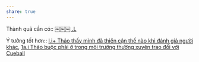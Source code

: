 ```yaml
---
share: true
---
```

Thành quả cần có:: [￼￼￼ .L](%EF%BF%BC%EF%BF%BC%EF%BF%BC%20.L.md)

Ý tưởng tốt hơn:: [l.i+ Thảo thấy mình đã thiển cận thế nào khi đánh giá người khác](l.i+%20Th%E1%BA%A3o%20th%E1%BA%A5y%20m%C3%ACnh%20%C4%91%C3%A3%20thi%E1%BB%83n%20c%E1%BA%ADn%20th%E1%BA%BF%20n%C3%A0o%20khi%20%C4%91%C3%A1nh%20gi%C3%A1%20ng%C6%B0%E1%BB%9Di%20kh%C3%A1c.md), [1a.i Thảo buộc phải ở trong môi trường thường xuyên trao đổi với Cueball](1a.i%20Th%E1%BA%A3o%20bu%E1%BB%99c%20ph%E1%BA%A3i%20%E1%BB%9F%20trong%20m%C3%B4i%20tr%C6%B0%E1%BB%9Dng%20th%C6%B0%E1%BB%9Dng%20xuy%C3%AAn%20trao%20%C4%91%E1%BB%95i%20v%E1%BB%9Bi%20Cueball.md)
